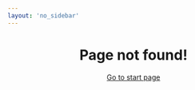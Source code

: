 ```yaml
---
layout: 'no_sidebar'
---
```

# Page not found! #

[Go to start page](/)

<style>
    h1,p {text-align:center}
    h1 {color: var(--primary)}
</style>